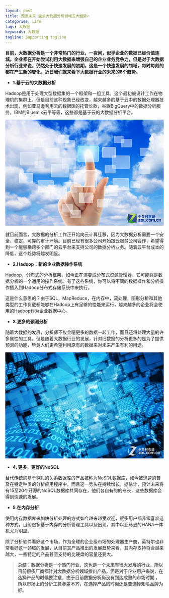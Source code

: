 ```yaml
---
layout: post
title: 预测未来 盘点大数据分析领域五大趋势🔥
categories: Life
tags: 大数据 
keywords: 大数据
tagline: Supporting tagline
---
```

**目前，大数据分析是一个非常热门的行业，一夜间，似乎企业的数据已经价值连城。企业都在开始尝试利用大数据来增强自己的企业业务竞争力，但是对于大数据分析行业来说，仍然处于快速发展的初期，这是一个快速发展的领域，每时每刻的都在产生新的变化。近日我们就来看下大数据行业的未来的8个趋势。**

- **1.基于云的大数据分析**

Hadoop是用于处理大型数据集的一个框架和一组工具，这个最初被设计工作在物理机的集群上，但是目前这种现象已经改变，越来越多的基于云中的数据处理器技术出现，例如亚马逊利用云的数据BI的托管长款，谷歌BigQuery中的数据分析服务，IBM的Bluemix云平等等，这些都是基于云的大数据分析平台。

<img src="/assets/pictures/Life/20150225_BigData_Boxcn_1.jpg">

就目前而言，大数据的分析工作正开始向云计算迁移，因为大数据分析需要一个安全、稳定、可靠的审计环境。目前已经有很多公司开始跟云服务公司合作，希望得到一个能够横跨多个部门的云平台来支持公司的数据分析业务。随着云平台成本的降低，这个趋势将越发明显。

- **2.Hadoop：新的企业数据操作系统**

Hadoop，分布式的分析框架，如今正在演变成分布式资源管理器，它可能将是数据分析的一个通用的操作系统。有了这些系统，你可以将不同的数据操作和分析操作插入到Hadoop分布式存储系统中来执行。

这是什么意思的？由于SQL，MapReduce，在内存中，流处理，图形分析和其他类型的工作负载都能够在Hadoop上有足够的性能来运行，越来越多的企业将会使用的Hadoop作为企业数据中心。 

- **3.更多的预测分析**

随着大数据的发展，分析师不仅会嗯更多的数据一起工作，而且还将处理大量的许多属性的工具。但是随着大数据行业的发展，针对旧数据的分析更多的是为了提供预测的功能，毕竟人们更希望利用原有的数据来对未来产生有利的用途。

<img src="/assets/pictures/Life/20150225_BigData_Boxcn_2.jpg">

- **4. 更多，更好的NoSQL**

替代传统的基于SQL的关系数据库的产品被称为NoSQL数据库，如今被迅速的普及在特定种类的分析应用程序中。而且这一势头在持续增长，据估计，预计未来将有15至20个开源的NoSQL数据库共同存在，他们各自有的的专长，这些数据库会得到快速的发展。

- **5.在内存分析**

使用内存数据库来加快分析处理的方式如今越来越受欢迎，很多用户都非常喜欢这种方式，目前很多基于内存的分析管理工具以及出现，其中以亚马逊的HANA一体机尤为明显。

除了分析软件看好这个市场，作为全球的企业级市场的处理器生产商，英特尔也非常看好这一领域的发展，从目前其产品推出的发展趋势来看，其内存支持将会越来越大，一些特定的产品甚至支持的比硬盘的容量还要大。

> **总结：数据分析是一个热门行业，这也是一个未来有很大发展的行业，所以目前很多厂商都针对大数据分析领域推出产品，但是对于企业用户来说，在选择产品的时候要注意，由于目前数据分析尚没有到达成熟的市场时期 ，所以市场上的分析工具参差不齐，在选择产品的时候还是要选择知名品牌为好。**


